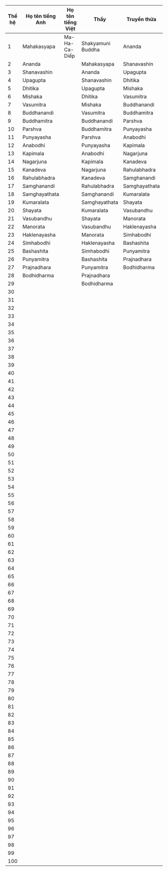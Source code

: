 | **Thế hệ** | **Họ tên tiếng Anh** | **Họ tên tiếng Việt** | **Thầy**          | **Truyền thừa** | **Học Trò** | **Niên đại** |
|------------|----------------------|-----------------------|-------------------|-----------------|-------------|--------------|
| 1          | Mahakasyapa          | Ma-Ha-Ca-Diếp         | Shakyamuni Buddha | Ananda          |             |              |
| 2          | Ananda               |                       | Mahakasyapa       | Shanavashin     |             |              |
| 3          | Shanavashin          |                       | Ananda            | Upagupta        |             |              |
| 4          | Upagupta             |                       | Shanavashin       | Dhitika         |             |              |
| 5          | Dhitika              |                       | Upagupta          | Mishaka         |             |              |
| 6          | Mishaka              |                       | Dhitika           | Vasumitra       |             |              |
| 7          | Vasumitra            |                       | Mishaka           | Buddhanandi     |             |              |
| 8          | Buddhanandi          |                       | Vasumitra         | Buddhamitra     |             |              |
| 9          | Buddhamitra          |                       | Buddhanandi       | Parshva         |             |              |
| 10         | Parshva              |                       | Buddhamitra       | Punyayasha      |             |              |
| 11         | Punyayasha           |                       | Parshva           | Anabodhi        |             |              |
| 12         | Anabodhi             |                       | Punyayasha        | Kapimala        |             |              |
| 13         | Kapimala             |                       | Anabodhi          | Nagarjuna       |             |              |
| 14         | Nagarjuna            |                       | Kapimala          | Kanadeva        |             |              |
| 15         | Kanadeva             |                       | Nagarjuna         | Rahulabhadra    |             |              |
| 16         | Rahulabhadra         |                       | Kanadeva          | Samghanandi     |             |              |
| 17         | Samghanandi          |                       | Rahulabhadra      | Samghayathata   |             |              |
| 18         | Samghayathata        |                       | Samghanandi       | Kumaralata      |             |              |
| 19         | Kumaralata           |                       | Samghayathata     | Shayata         |             |              |
| 20         | Shayata              |                       | Kumaralata        | Vasubandhu      |             |              |
| 21         | Vasubandhu           |                       | Shayata           | Manorata        |             |              |
| 22         | Manorata             |                       | Vasubandhu        | Haklenayasha    |             |              |
| 23         | Haklenayasha         |                       | Manorata          | Simhabodhi      |             |              |
| 24         | Simhabodhi           |                       | Haklenayasha      | Bashashita      |             |              |
| 25         | Bashashita           |                       | Simhabodhi        | Punyamitra      |             |              |
| 26         | Punyamitra           |                       | Bashashita        | Prajnadhara     |             |              |
| 27         | Prajnadhara          |                       | Punyamitra        | Bodhidharma     |             |              |
| 28         | Bodhidharma          |                       | Prajnadhara       |                 |             |              |
| 29         |                      |                       | Bodhidharma       |                 |             |              |
| 30         |                      |                       |                   |                 |             |              |
| 31         |                      |                       |                   |                 |             |              |
| 32         |                      |                       |                   |                 |             |              |
| 33         |                      |                       |                   |                 |             |              |
| 34         |                      |                       |                   |                 |             |              |
| 35         |                      |                       |                   |                 |             |              |
| 36         |                      |                       |                   |                 |             |              |
| 37         |                      |                       |                   |                 |             |              |
| 38         |                      |                       |                   |                 |             |              |
| 39         |                      |                       |                   |                 |             |              |
| 40         |                      |                       |                   |                 |             |              |
| 41         |                      |                       |                   |                 |             |              |
| 42         |                      |                       |                   |                 |             |              |
| 43         |                      |                       |                   |                 |             |              |
| 44         |                      |                       |                   |                 |             |              |
| 45         |                      |                       |                   |                 |             |              |
| 46         |                      |                       |                   |                 |             |              |
| 47         |                      |                       |                   |                 |             |              |
| 48         |                      |                       |                   |                 |             |              |
| 49         |                      |                       |                   |                 |             |              |
| 50         |                      |                       |                   |                 |             |              |
| 51         |                      |                       |                   |                 |             |              |
| 52         |                      |                       |                   |                 |             |              |
| 53         |                      |                       |                   |                 |             |              |
| 54         |                      |                       |                   |                 |             |              |
| 55         |                      |                       |                   |                 |             |              |
| 56         |                      |                       |                   |                 |             |              |
| 57         |                      |                       |                   |                 |             |              |
| 58         |                      |                       |                   |                 |             |              |
| 59         |                      |                       |                   |                 |             |              |
| 60         |                      |                       |                   |                 |             |              |
| 61         |                      |                       |                   |                 |             |              |
| 62         |                      |                       |                   |                 |             |              |
| 63         |                      |                       |                   |                 |             |              |
| 64         |                      |                       |                   |                 |             |              |
| 65         |                      |                       |                   |                 |             |              |
| 66         |                      |                       |                   |                 |             |              |
| 67         |                      |                       |                   |                 |             |              |
| 68         |                      |                       |                   |                 |             |              |
| 69         |                      |                       |                   |                 |             |              |
| 70         |                      |                       |                   |                 |             |              |
| 71         |                      |                       |                   |                 |             |              |
| 72         |                      |                       |                   |                 |             |              |
| 73         |                      |                       |                   |                 |             |              |
| 74         |                      |                       |                   |                 |             |              |
| 75         |                      |                       |                   |                 |             |              |
| 76         |                      |                       |                   |                 |             |              |
| 77         |                      |                       |                   |                 |             |              |
| 78         |                      |                       |                   |                 |             |              |
| 79         |                      |                       |                   |                 |             |              |
| 80         |                      |                       |                   |                 |             |              |
| 81         |                      |                       |                   |                 |             |              |
| 82         |                      |                       |                   |                 |             |              |
| 83         |                      |                       |                   |                 |             |              |
| 84         |                      |                       |                   |                 |             |              |
| 85         |                      |                       |                   |                 |             |              |
| 86         |                      |                       |                   |                 |             |              |
| 87         |                      |                       |                   |                 |             |              |
| 88         |                      |                       |                   |                 |             |              |
| 89         |                      |                       |                   |                 |             |              |
| 90         |                      |                       |                   |                 |             |              |
| 91         |                      |                       |                   |                 |             |              |
| 92         |                      |                       |                   |                 |             |              |
| 93         |                      |                       |                   |                 |             |              |
| 94         |                      |                       |                   |                 |             |              |
| 95         |                      |                       |                   |                 |             |              |
| 96         |                      |                       |                   |                 |             |              |
| 97         |                      |                       |                   |                 |             |              |
| 98         |                      |                       |                   |                 |             |              |
| 99         |                      |                       |                   |                 |             |              |
| 100        |                      |                       |                   |                 |             |              |
